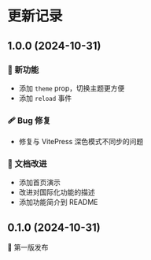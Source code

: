 # 更新记录

## 1.0.0 (2024-10-31)

### 🚀 新功能

- 添加 `theme` prop，切换主题更方便
- 添加 `reload` 事件

### 🩹 Bug 修复

- 修复与 VitePress 深色模式不同步的问题

### 📖 文档改进

- 添加首页演示
- 改进对国际化功能的描述
- 添加功能简介到 README

## 0.1.0 (2024-10-31)

🚀 第一版发布
